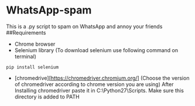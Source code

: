 # WhatsApp-spam
This is a .py script to spam on WhatsApp and annoy your friends
##Requirements
- Chrome browser
- Selenium library 
(To download selenium use following command on terminal)
```
pip install selenium
```
- [chromedrive][https://chromedriver.chromium.org/] 
(Choose the version of chromedriver according to chrome version you are using)
After Installing chromedriver paste it in C:\Python27\Scripts. Make sure this directory is added to PATH
